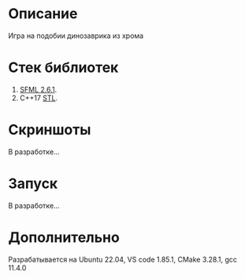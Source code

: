 # Описание
Игра на подобии динозаврика из хрома
# Стек библиотек
1. [SFML 2.6.1](https://www.sfml-dev.org/).
1. C++17 [STL](https://en.cppreference.com/w/cpp/standard_library).
# Скриншоты
В разработке...

# Запуск
В разработке...

# Дополнительно
Разрабатывается на Ubuntu 22.04, VS code 1.85.1, CMake 3.28.1, gcc 11.4.0